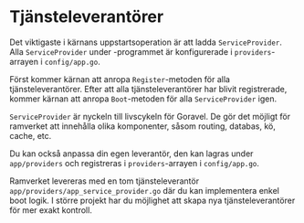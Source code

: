 # Tjänsteleverantörer

Det viktigaste i kärnans uppstartsoperation är att ladda `ServiceProvider`. Alla `ServiceProvider` under
-programmet är konfigurerade i `providers`-arrayen i `config/app.go`.

Först kommer kärnan att anropa `Register`-metoden för alla tjänsteleverantörer. Efter att alla tjänsteleverantörer har blivit
registrerade, kommer kärnan att anropa `Boot`-metoden för alla `ServiceProvider` igen.

`ServiceProvider` är nyckeln till livscykeln för Goravel. De gör det möjligt för ramverket att innehålla olika komponenter,
såsom routing, databas, kö, cache, etc.

Du kan också anpassa din egen leverantör, den kan lagras under `app/providers` och registreras i `providers`-arrayen
i `config/app.go`.

Ramverket levereras med en tom tjänsteleverantör `app/providers/app_service_provider.go` där du kan implementera enkel
boot logik. I större projekt har du möjlighet att skapa nya tjänsteleverantörer för mer exakt kontroll.
